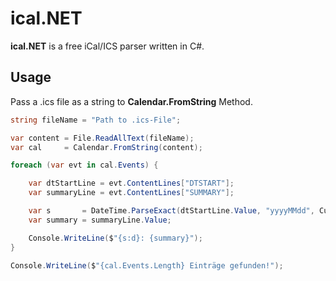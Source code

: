 ﻿# ical.NET

**ical.NET** is a free iCal/ICS parser written in C#.  

## Usage

Pass a .ics file as a string to  **Calendar.FromString** Method.

```CS
string fileName = "Path to .ics-File";

var content = File.ReadAllText(fileName);
var cal     = Calendar.FromString(content);

foreach (var evt in cal.Events) {

    var dtStartLine = evt.ContentLines["DTSTART"];
    var summaryLine = evt.ContentLines["SUMMARY"];

    var s       = DateTime.ParseExact(dtStartLine.Value, "yyyyMMdd", CultureInfo.InvariantCulture, DateTimeStyles.AssumeUniversal);
    var summary = summaryLine.Value;

    Console.WriteLine($"{s:d}: {summary}");
}

Console.WriteLine($"{cal.Events.Length} Einträge gefunden!");
```
